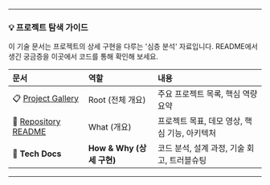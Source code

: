---

### 💡 프로젝트 탐색 가이드
이 기술 문서는 프로젝트의 상세 구현을 다루는 '심층 분석' 자료입니다. README에서 생긴 궁금증을 이곳에서 코드를 통해 확인해 보세요.

| 문서 | 역할 | 내용 |
| :--- | :--- | :--- |
| 📋 [Project Gallery](https://github.com/chungheonLee0325/chungheonLee0325) | Root (전체 개요) | 주요 프로젝트 목록, 핵심 역량 요약 |
| 📁 [Repository README](https://github.com/chungheonLee0325/VALORANT/) | What (개요) | 프로젝트 목표, 데모 영상, 핵심 기능, 아키텍처 |
| 🔗 **Tech Docs** | **How & Why (상세 구현)** | 코드 분석, 설계 과정, 기술 회고, 트러블슈팅 |

---
